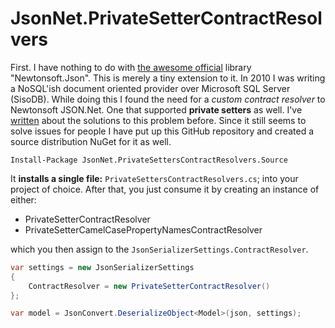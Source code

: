 # JsonNet.PrivateSetterContractResolvers
First. I have nothing to do with [the awesome official](https://github.com/JamesNK/Newtonsoft.Json) library "Newtonsoft.Json". This is merely a tiny extension to it. In 2010 I was writing a NoSQL'ish document oriented provider over Microsoft SQL Server (SisoDB). While doing this I found the need for a *custom contract resolver* to Newtonsoft JSON.Net. One that supported **private setters** as well. I've [written](http://danielwertheim.se/json-net-private-setters) about the solutions to this problem before. Since it still seems to solve issues for people I have put up this GitHub repository and created a source distribution NuGet for it as well.

```
Install-Package JsonNet.PrivateSettersContractResolvers.Source
```

It **installs a single file:** `PrivateSettersContractResolvers.cs`; into your project of choice. After that, you just consume it by creating an instance of either:

- PrivateSetterContractResolver
- PrivateSetterCamelCasePropertyNamesContractResolver

which you then assign to the `JsonSerializerSettings.ContractResolver`.

```csharp
var settings = new JsonSerializerSettings
{
    ContractResolver = new PrivateSetterContractResolver()
};

var model = JsonConvert.DeserializeObject<Model>(json, settings);
```
